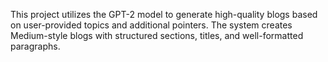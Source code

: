 This project utilizes the GPT-2 model to generate high-quality blogs based on user-provided topics and additional pointers.
The system creates Medium-style blogs with structured sections, titles, and well-formatted paragraphs.
